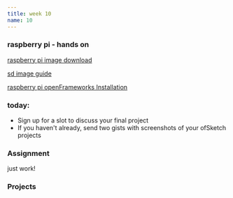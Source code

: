 ```yaml
---
title: week 10
name: 10
---
```


<h3 class="text-muted">raspberry pi - hands on</h3>

<a href="http://www.raspberrypi.org/downloads/" target="_blank" class="inline">raspberry pi image download</a>

<a href="http://www.raspberrypi.org/documentation/installation/installing-images/mac.md" target="_blank" class="inline">sd image guide</a>

<a href="http://openframeworks.cc/setup/raspberrypi/Raspberry-Pi-Getting-Started.html" target="_blank" class="inline">raspberry pi openFrameworks Installation</a>

<h3 class="text-muted">today:</h3>

* Sign up for a slot to discuss your final project
* If you haven't already, send two gists with screenshots of your ofSketch projects

<h3 class="text-muted">Assignment</h3>

just work!

<h3 class="text-muted">Projects</h3>

<div class="row">
	<div class="grid-img">
		<p>
			<!-- <a href="https://gist.github.com/Raymondy/df93c7019097b3b348d3" target="_blank"><img src="{{site.url}}/media/sketchScreenShots/rLines.png"></a> -->
		</p>
	</div>
</div>